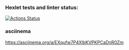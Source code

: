 ### Hexlet tests and linter status:
[![Actions Status](https://github.com/KolganovTimur/python-project-lvl1/workflows/hexlet-check/badge.svg)](https://github.com/KolganovTimur/python-project-lvl1/actions)
### asciinema
https://asciinema.org/a/EXqufw7P4XlbKVPKPCaDnR0Zm
